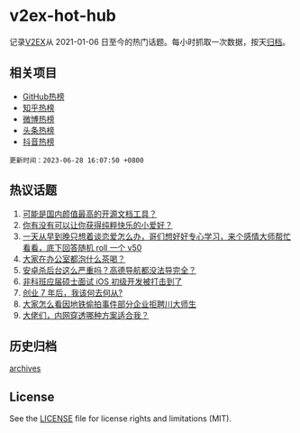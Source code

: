 # v2ex-hot-hub

 记录[V2EX](https://www.v2ex.com/)从 2021-01-06 日至今的热门话题。每小时抓取一次数据，按天[归档](archives)。
 
 ## 相关项目

- [GitHub热榜](https://github.com/it985/github-hot-hub)
- [知乎热榜](https://github.com/it985/zhihu-hot-hub)
- [微博热榜](https://github.com/it985/weibo-hot-hub)
- [头条热榜](https://github.com/it985/toutiao-hot-hub)
- [抖音热榜](https://github.com/it985/douyin-hot-hub)


 `更新时间：2023-06-28 16:07:50 +0800`

## 热议话题

1. [可能是国内颜值最高的开源文档工具？](https://www.v2ex.com/t/952265)
1. [你有没有可以让你获得纯粹快乐的小爱好？](https://www.v2ex.com/t/952283)
1. [一天从早到晚只想着谈恋爱怎么办，哥们想好好专心学习，来个感情大师帮忙看看，底下回答随机 roll 一个 v50](https://www.v2ex.com/t/952272)
1. [大家在办公室都泡什么茶喝？](https://www.v2ex.com/t/952306)
1. [安卓杀后台这么严重吗？高德导航都没法导完全？](https://www.v2ex.com/t/952213)
1. [非科班应届硕士面试 iOS 初级开发被打击到了](https://www.v2ex.com/t/952264)
1. [创业 7 年后，我该何去何从?](https://www.v2ex.com/t/952251)
1. [大家怎么看因地铁偷拍事件部分企业拒聘川大师生](https://www.v2ex.com/t/952311)
1. [大佬们，内网穿透哪种方案适合我？](https://www.v2ex.com/t/952217)

## 历史归档

[archives](archives)

## License

See the [LICENSE](LICENSE) file for license rights and limitations (MIT).
